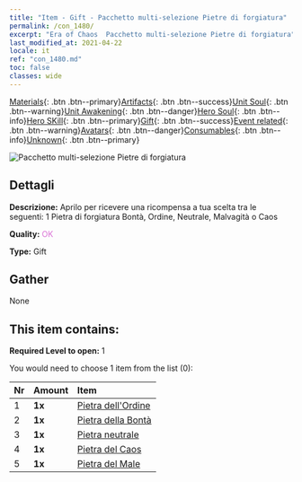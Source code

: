 ```yaml
---
title: "Item - Gift - Pacchetto multi-selezione Pietre di forgiatura"
permalink: /con_1480/
excerpt: "Era of Chaos  Pacchetto multi-selezione Pietre di forgiatura"
last_modified_at: 2021-04-22
locale: it
ref: "con_1480.md"
toc: false
classes: wide
---
```

 [Materials](/ItemsIT/){: .btn .btn--primary}[Artifacts](/ItemsIT/Artifacts/){: .btn .btn--success}[Unit Soul](/ItemsIT/UnitSoul/){: .btn .btn--warning}[Unit Awakening](/ItemsIT/UnitAwakening/){: .btn .btn--danger}[Hero Soul](/ItemsIT/HeroSoul/){: .btn .btn--info}[Hero SKill](/ItemsIT/HeroSkill/){: .btn .btn--primary}[Gift](/ItemsIT/Gift/){: .btn .btn--success}[Event related](/ItemsIT/Events/){: .btn .btn--warning}[Avatars](/ItemsIT/Avatars/){: .btn .btn--danger}[Consumables](/ItemsIT/Consumables/){: .btn .btn--info}[Unknown](/ItemsIT/Unknown/){: .btn .btn--primary}

 ![Pacchetto multi-selezione Pietre di forgiatura](/images/t/i_907094.png)

## Dettagli
 **Descrizione:** Aprilo per ricevere una ricompensa a tua scelta tra le seguenti: 1 Pietra di forgiatura Bontà, Ordine, Neutrale, Malvagità o Caos

 **Quality:** <span style="color: #DA70D6">OK</span>

 **Type:** Gift

## Gather

  None

## This item contains:

 **Required Level to open:** 1

 You would need to choose 1 item from the list (0):

  | Nr | Amount |     Item    |
  |:---|:-------|:------------|
  | 1 |  **1x** | [Pietra dell'Ordine](/ItemsIT/con_1123/) |  | 
  | 2 |  **1x** | [Pietra della Bontà](/ItemsIT/con_1124/) |  | 
  | 3 |  **1x** | [Pietra neutrale](/ItemsIT/con_1125/) |  | 
  | 4 |  **1x** | [Pietra del Caos](/ItemsIT/con_1126/) |  | 
  | 5 |  **1x** | [Pietra del Male](/ItemsIT/con_1127/) |  | 
